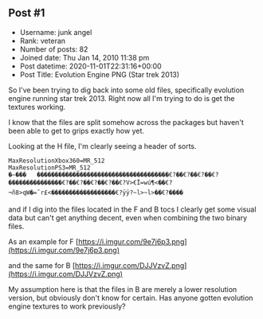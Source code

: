 ## Post #1
- Username: junk angel
- Rank: veteran
- Number of posts: 82
- Joined date: Thu Jan 14, 2010 11:38 pm
- Post datetime: 2020-11-01T22:31:16+00:00
- Post Title: Evolution Engine PNG (Star trek 2013)

So I've been trying to dig back into some old files, specifically evolution engine running star trek 2013. Right now all I'm trying to do is get the textures working. 

I know that the files are split somehow across the packages but haven't been able to get to grips exactly how yet.

Looking at the H file, I'm clearly seeing a header of sorts. 

```
MaxResolutionXbox360=MR_512
MaxResolutionPS3=MR_512
�–���	�������������������������������������€?��€?��€?��€?���������������€?��€?��€?��€?��€?V>€Ï=wú¶<��€?¬ñ8>qW�=ˆr£<������������������€?ÿÿ?~l>~l>��€?����
```


and if I dig into the files located in the F and B tocs I clearly get some visual data but can't get anything decent, even when combining the two binary files. 

As an example for F
[https://i.imgur.com/9e7j6p3.png](https://i.imgur.com/9e7j6p3.png)

and the same for B
[https://i.imgur.com/DJJVzvZ.png](https://i.imgur.com/DJJVzvZ.png)

My assumption here is that the files in B are merely a lower resolution version, but obviously don't know for certain. Has anyone gotten evolution engine textures to work previously?
